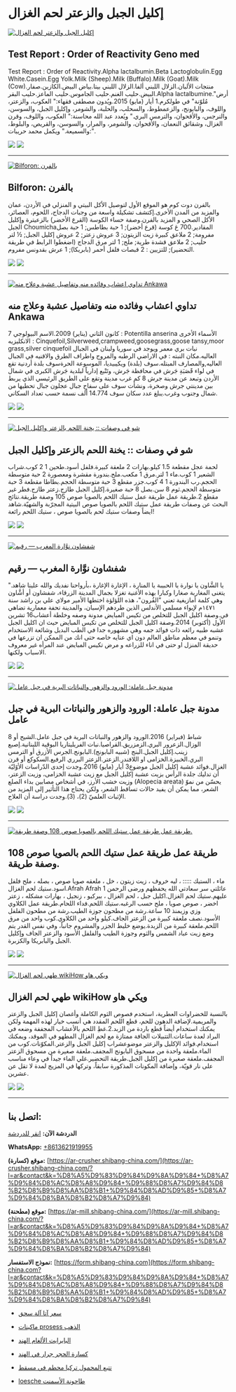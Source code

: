 # إكليل الجبل والزعتر لحم الغزال

<a href="https://swt.shibang-china.com/?l=ar&img&k=%D8%A5%D9%83%D9%84%D9%8A%D9%84+%D8%A7%D9%84%D8%AC%D8%A8%D9%84+%D9%88%D8%A7%D9%84%D8%B2%D8%B9%D8%AA%D8%B1+%D9%84%D8%AD%D9%85+%D8%A7%D9%84%D8%BA%D8%B2%D8%A7%D9%84" target="_blank">![إكليل الجبل والزعتر لحم الغزال](http://static.shibang-china.com/all-800x300/679.jpg)</a>

## Test Report : Order of Reactivity Geno med
Test Report : Order of Reactivity.Alpha lactalbumin.Beta Lactoglobulin.Egg White.Casein.Egg Yolk.Milk (Sheep).Milk (Buffalo).Milk (Goat).Milk (Cow).منتجات الألبان.الزلال اللبني ألفا.الزلال اللبني بيتا.بياض البيض.الكازين.صفار البيض.حليب الغنم.حليب الجاموس.حليب الماعز.حليب البقر.Alpha lactalbumine.&quot;أرض مُلوّنة&quot; في طولكرم.1 أيار (مايو) 2015.ويُدون مصطفى فقهاء:&quot; العكوب، والزعتر، واللوف، والبابونج، والزعمطوط، والسحلب، والحلبة، والشومر، وإكليل الجبل، والسوسن، والنرجس، والأقحوان، والترمس البري.&quot; ويُعدد عبد الله محاسنة:&quot; العكوب، واللوف، وقرن الغزال، وشقائق النعمان، والأقحوان، والشومر، والمرار، والسوسن، والقريص، والبلوط، والسميعة.&quot; ويكمل محمد حريبات:&quot;.


<a href="https://whatsapp.shibangsoft.com/WhatsApp.php" target="_blank" title="WhatsApp">![](http://static.shibang-china.com/icon/whatsapp.png)</a> <a href="https://swt.shibang-china.com/?l=ar&icon&k=%D8%A5%D9%83%D9%84%D9%8A%D9%84+%D8%A7%D9%84%D8%AC%D8%A8%D9%84+%D9%88%D8%A7%D9%84%D8%B2%D8%B9%D8%AA%D8%B1+%D9%84%D8%AD%D9%85+%D8%A7%D9%84%D8%BA%D8%B2%D8%A7%D9%84" target="_blank">![](http://static.shibang-china.com/icon/chat-ar.png)</a>

---

<a href="https://swt.shibang-china.com/?l=ar&img&k=%D8%A5%D9%83%D9%84%D9%8A%D9%84+%D8%A7%D9%84%D8%AC%D8%A8%D9%84+%D9%88%D8%A7%D9%84%D8%B2%D8%B9%D8%AA%D8%B1+%D9%84%D8%AD%D9%85+%D8%A7%D9%84%D8%BA%D8%B2%D8%A7%D9%84" target="_blank">![Bilforon: بالفرن](http://static.shibang-china.com/all-800x300/417.jpg)</a>

## Bilforon: بالفرن
بالفرن دوت كوم هو الموقع الأول لتوصيل الأكل البيتي و المنزلي في الأردن، عمان والمزيد من المدن الأخرى.إكتشف تشكيلة واسعة من وجبات الدجاج، اللحوم، العصائر، الأكل الصحي و المزيد بالفرن.وصفة حساء الكوسة (القرع الأخضر) بالزعيترة وإكليل الجبل Choumichaالمقادير.700 غ كوسة (قرع أخضر); 1 حبة بطاطس; 1 حبة بصل مفرومة; 2 ملاعق كبيرة زيت الزيتون; 3 عروش زعتر; 2 عروش إكليل الجبل; ½ لتر حليب; 2 ملاعق قشدة طرية; ملح; 1 لتر مرق الدجاج (اضغطوا الرابط في طريقة التحضير); للتزيين : 2 قبصات فلفل أحمر (بابريكا); 1 عرش بقدونس مفروم.


<a href="https://whatsapp.shibangsoft.com/WhatsApp.php" target="_blank" title="WhatsApp">![](http://static.shibang-china.com/icon/whatsapp.png)</a> <a href="https://swt.shibang-china.com/?l=ar&icon&k=%D8%A5%D9%83%D9%84%D9%8A%D9%84+%D8%A7%D9%84%D8%AC%D8%A8%D9%84+%D9%88%D8%A7%D9%84%D8%B2%D8%B9%D8%AA%D8%B1+%D9%84%D8%AD%D9%85+%D8%A7%D9%84%D8%BA%D8%B2%D8%A7%D9%84" target="_blank">![](http://static.shibang-china.com/icon/chat-ar.png)</a>

---

<a href="https://swt.shibang-china.com/?l=ar&img&k=%D8%A5%D9%83%D9%84%D9%8A%D9%84+%D8%A7%D9%84%D8%AC%D8%A8%D9%84+%D9%88%D8%A7%D9%84%D8%B2%D8%B9%D8%AA%D8%B1+%D9%84%D8%AD%D9%85+%D8%A7%D9%84%D8%BA%D8%B2%D8%A7%D9%84" target="_blank">![تداوي اعشاب وفائده منه وتفاصيل عشبة وعلاج منه Ankawa](http://static.shibang-china.com/all-800x300/1356.jpg)</a>

## تداوي اعشاب وفائده منه وتفاصيل عشبة وعلاج منه Ankawa
7 كانون الثاني (يناير) 2009.الاسم البيولوجي : Potentilla anserina الأسماء الأخرى الانكليزيه : Cinquefoil,Silverweed,crampweed,goosegrass,goose tansy,moor grass,silver cinquefoil نبات بري معمر ويوجد في سوريا ولبنان في الجبال العاليه.مكان النبته : في الاراضي الرطبه والمروج واطراف الطرق والاقنيه في الجبال العاليه,والمصارف المبتله.سوف (بلدة) ويكيبيديا، الموسوعة الحرةسوف بلدة أردنية تقع في لواء قََصَبَةِ جَرش في محافظة جَرش، وتَتْبع إدارياً لبلدية جَرش الكبرى في شمال الأردن وتبعد عن مدينة جرش 8 كم غرب مدينة وتقع على الطريق الرئيسي الذي يربط بين مدينتي جرش وصخرة، ونشأت سوف على سفاحِ جبال عجلون جبال تحطيها من شمال وجنوب وغرب.يبلغ عدد سكان سوف 14.774 ألف نسمة حسب تعداد السكاني.


<a href="https://whatsapp.shibangsoft.com/WhatsApp.php" target="_blank" title="WhatsApp">![](http://static.shibang-china.com/icon/whatsapp.png)</a> <a href="https://swt.shibang-china.com/?l=ar&icon&k=%D8%A5%D9%83%D9%84%D9%8A%D9%84+%D8%A7%D9%84%D8%AC%D8%A8%D9%84+%D9%88%D8%A7%D9%84%D8%B2%D8%B9%D8%AA%D8%B1+%D9%84%D8%AD%D9%85+%D8%A7%D9%84%D8%BA%D8%B2%D8%A7%D9%84" target="_blank">![](http://static.shibang-china.com/icon/chat-ar.png)</a>

---

<a href="https://swt.shibang-china.com/?l=ar&img&k=%D8%A5%D9%83%D9%84%D9%8A%D9%84+%D8%A7%D9%84%D8%AC%D8%A8%D9%84+%D9%88%D8%A7%D9%84%D8%B2%D8%B9%D8%AA%D8%B1+%D9%84%D8%AD%D9%85+%D8%A7%D9%84%D8%BA%D8%B2%D8%A7%D9%84" target="_blank">![شو في وصفات :: يخنة اللحم بالزعتر وإكليل الجبل](http://static.shibang-china.com/all-800x300/122.jpg)</a>

## شو في وصفات :: يخنة اللحم بالزعتر وإكليل الجبل
لحمة عجل مقطعة 1.5 كيلو.بهارات 2 ملعقة كبيرة.فلفل أسود.طحين 1 2 كوب.شراب الشعير 1 كوب.ماء 1 لتر.مرق 1 مكعب.ملح.بندورة مقشرة ومعصورة 2 حبة متوسطة الحجم.رب البندورة 1 4 كوب.جزر مقطع 3 حبة متوسطة الحجم.بطاطا مقطعة 3 حبة متوسطة الحجم.ثوم 8 سن.بصل 8 حبة صغيرة.إكليل الجبل طازج.زعتر طازج.فطر غير مقطع 2.طريقة عمل طريقة عمل ستيك اللحم بالصويا صوص 105 وصفة طريقة.نتائج البحث عن وصفات طريقة عمل ستيك اللحم بالصويا صوص البيتية المجرّبة والشهيّة.شاهد ايضاً وصفات ستيك لحم بالصويا صوص ، ستيك اللحم رائعة!


<a href="https://whatsapp.shibangsoft.com/WhatsApp.php" target="_blank" title="WhatsApp">![](http://static.shibang-china.com/icon/whatsapp.png)</a> <a href="https://swt.shibang-china.com/?l=ar&icon&k=%D8%A5%D9%83%D9%84%D9%8A%D9%84+%D8%A7%D9%84%D8%AC%D8%A8%D9%84+%D9%88%D8%A7%D9%84%D8%B2%D8%B9%D8%AA%D8%B1+%D9%84%D8%AD%D9%85+%D8%A7%D9%84%D8%BA%D8%B2%D8%A7%D9%84" target="_blank">![](http://static.shibang-china.com/icon/chat-ar.png)</a>

---

<a href="https://swt.shibang-china.com/?l=ar&img&k=%D8%A5%D9%83%D9%84%D9%8A%D9%84+%D8%A7%D9%84%D8%AC%D8%A8%D9%84+%D9%88%D8%A7%D9%84%D8%B2%D8%B9%D8%AA%D8%B1+%D9%84%D8%AD%D9%85+%D8%A7%D9%84%D8%BA%D8%B2%D8%A7%D9%84" target="_blank">![شفشاون نوَّارة المغرب — رقيم](http://static.shibang-china.com/all-800x300/432.jpg)</a>

## شفشاون نوَّارة المغرب — رقيم
يا الشَّاون يا نوارة يا الحبيبة يا المنارة ، الإغارة الإغارة ،بأرواحنا نفديك والله علينا شاهد.&quot; يتغنى المغاربة صغارا وكبارا بهذه الأغنية تغزلا بجمال المدينة الزرقاء، شفشاون أو أشَّاون وهي كلمة أمازيغية تعني &quot;القُرون&quot;، هذه اللؤلؤة اختطها الأمير مولاي علي بن راشد سنة ١٤٧١م لإيواء مسلمي الأندلس الذين طردهم الإسبان، والمدينة تحفة معمارية تضاهي في.وصفة اكليل الجبل للتخلص من تكيس المبايض مدونة وصفه وخلطة أعشاب16 تشرين الأول (أكتوبر) 2014.وصفة اكليل الجبل للتخلص من تكيس المبايض حيث ان اكليل الجبل عشبه طبيه رائعه ذات فوائد جمه وهي مشهوره جدا في الطب البديل وشائعة الاستخدام وتنمو في معظم مناطق العالم دون اي عنايه خاصه حتى انك من الممكن ان تزرعها في حديقة المنزل او حتى في اناء للزراعه و مرض تكيس المبايض عند المرأه غير معروف الاسباب ولكنها.


<a href="https://whatsapp.shibangsoft.com/WhatsApp.php" target="_blank" title="WhatsApp">![](http://static.shibang-china.com/icon/whatsapp.png)</a> <a href="https://swt.shibang-china.com/?l=ar&icon&k=%D8%A5%D9%83%D9%84%D9%8A%D9%84+%D8%A7%D9%84%D8%AC%D8%A8%D9%84+%D9%88%D8%A7%D9%84%D8%B2%D8%B9%D8%AA%D8%B1+%D9%84%D8%AD%D9%85+%D8%A7%D9%84%D8%BA%D8%B2%D8%A7%D9%84" target="_blank">![](http://static.shibang-china.com/icon/chat-ar.png)</a>

---

<a href="https://swt.shibang-china.com/?l=ar&img&k=%D8%A5%D9%83%D9%84%D9%8A%D9%84+%D8%A7%D9%84%D8%AC%D8%A8%D9%84+%D9%88%D8%A7%D9%84%D8%B2%D8%B9%D8%AA%D8%B1+%D9%84%D8%AD%D9%85+%D8%A7%D9%84%D8%BA%D8%B2%D8%A7%D9%84" target="_blank">![مدونة جبل عاملة: الورود والزهور والنباتات البرية في جبل عامل](http://static.shibang-china.com/all-800x300/1513.jpg)</a>

## مدونة جبل عاملة: الورود والزهور والنباتات البرية في جبل عامل
8 شباط (فبراير) 2016.الورود والزهور والنباتات البرية في جبل عامل.الشيح أو الوزال.الزعرور البري.الزمزريق.القراصيا.نبات الفريليتاريا البوقية اللبنانية.إصبع زينب.إكليل الجبل.البنج (شبيه البابونج).البابونج.الجرس الأزرق أو الترمس البري.الخبيزة.الخزامى او اللافندر.الزعتر.الزعتر البرري الرفيع.السكوكع أو قرن الغزال.فوائد عشبة إكليل الجبل موضوع3 أيار (مايو) 2016.وجدت إحدى الدّراسات الأوّليّة أن تدليك جلدة الرأس بزيت عشبة إكليل الجبل مع زيت عشبة الخزامى، وزيت الزعتر، وزيت خشب الأرز، في أشخاص مصابين بداء الصلع (Alopecia areata) يحسّن من نموّ الشعر، مما يمكن أن يفيد حالات تساقط الشعر، ولكن يحتاج هذا التأثير إلى المزيد من الإثبات العلميّ (2)، (3).وجدت دراسة أن العلاج.


<a href="https://whatsapp.shibangsoft.com/WhatsApp.php" target="_blank" title="WhatsApp">![](http://static.shibang-china.com/icon/whatsapp.png)</a> <a href="https://swt.shibang-china.com/?l=ar&icon&k=%D8%A5%D9%83%D9%84%D9%8A%D9%84+%D8%A7%D9%84%D8%AC%D8%A8%D9%84+%D9%88%D8%A7%D9%84%D8%B2%D8%B9%D8%AA%D8%B1+%D9%84%D8%AD%D9%85+%D8%A7%D9%84%D8%BA%D8%B2%D8%A7%D9%84" target="_blank">![](http://static.shibang-china.com/icon/chat-ar.png)</a>

---

<a href="https://swt.shibang-china.com/?l=ar&img&k=%D8%A5%D9%83%D9%84%D9%8A%D9%84+%D8%A7%D9%84%D8%AC%D8%A8%D9%84+%D9%88%D8%A7%D9%84%D8%B2%D8%B9%D8%AA%D8%B1+%D9%84%D8%AD%D9%85+%D8%A7%D9%84%D8%BA%D8%B2%D8%A7%D9%84" target="_blank">![طريقة عمل طريقة عمل ستيك اللحم بالصويا صوص 108 وصفة طريقة.](http://static.shibang-china.com/all-800x300/710.jpg)</a>

## طريقة عمل طريقة عمل ستيك اللحم بالصويا صوص 108 وصفة طريقة.
ماء ، الستيك ::::: ، ليه خروف ، زيت زيتون ، خل ، ملعقه صويا صوص ، بصله ، ملح فلفل اسود.ستيك لحم الغزال.Afrah Afrah 1 عائلتي سر سعادتي الله يحفظهم ورضى الرحمن عليهم.ستيك لحم الغزال.اكليل جبل ، لحم الغزال ، ببركيو ، زنجيل ، بهارات مشكله ، زعتر اخضر ، صوص صويا ، ملح حسب الرغبه.ستيك اللحم.فداء اللحام.طريقة عمل الكلاوي وزي وزيمنذ 10 ساعة.رشة من مطحون جوزة الطيب.رشة من مطحون الفلفل الأسود.نصف ملعقة كبيرة من الزعتر الجاف.كيلو واحد من الكلاوي.كوب واحد من مرق اللحم.ملعقة كبيرة من الزبدة.يوضع خليط الجزر والمشروم جانباً، وفي نفس القدر يتم وضع زيت عباد الشمس والثوم وجوزة الطيب والفلفل الأسود والزعتر الجاف وإكليل الجبل والبابريكا والكزبرة.


<a href="https://whatsapp.shibangsoft.com/WhatsApp.php" target="_blank" title="WhatsApp">![](http://static.shibang-china.com/icon/whatsapp.png)</a> <a href="https://swt.shibang-china.com/?l=ar&icon&k=%D8%A5%D9%83%D9%84%D9%8A%D9%84+%D8%A7%D9%84%D8%AC%D8%A8%D9%84+%D9%88%D8%A7%D9%84%D8%B2%D8%B9%D8%AA%D8%B1+%D9%84%D8%AD%D9%85+%D8%A7%D9%84%D8%BA%D8%B2%D8%A7%D9%84" target="_blank">![](http://static.shibang-china.com/icon/chat-ar.png)</a>

---

<a href="https://swt.shibang-china.com/?l=ar&img&k=%D8%A5%D9%83%D9%84%D9%8A%D9%84+%D8%A7%D9%84%D8%AC%D8%A8%D9%84+%D9%88%D8%A7%D9%84%D8%B2%D8%B9%D8%AA%D8%B1+%D9%84%D8%AD%D9%85+%D8%A7%D9%84%D8%BA%D8%B2%D8%A7%D9%84" target="_blank">![طهي لحم الغزال wikiHow ويكي هاو](http://static.shibang-china.com/all-800x300/1517.jpg)</a>

## طهي لحم الغزال wikiHow ويكي هاو
بالنسبة للخضراوات العطرية، استخدم فصوص الثوم الكاملة وأغصان إكليل الجبل والزعتر والمريمية.لإضافة الدهون للحم، قطع اللحم المقدد هي أنسب خيار لهذه المهمة ولكن يمكنك استخدام أيضاً قطع باردة من الزبد.2.غطِ اللحم بالأعشاب المجففة وضعه في البراد لعدة ساعات.التتبيلات الجافة ممتازة مع لحم الغزال المطهو في الموقد، ويمكنك استخدام.فوائد الإكليل والزعتر موضوعشراب إكليل الجبل والزعتر.المكوّنات.كوب من الماء.ملعقة واحدة من مسحوق البابونج المجفف.ملعقة صغيرة من مسحوق الزعتر المجفف.ملعقة صغيرة من إكليل الجبل.طريقة التحضير.غلي الماء جيداً في وعاء مناسب على نار قويّة، وإضافة المكونات المذكورة سابقاً، وتركها في المزيج لمدة لا تقل عن عشرين.


<a href="https://whatsapp.shibangsoft.com/WhatsApp.php" target="_blank" title="WhatsApp">![](http://static.shibang-china.com/icon/whatsapp.png)</a> <a href="https://swt.shibang-china.com/?l=ar&icon&k=%D8%A5%D9%83%D9%84%D9%8A%D9%84+%D8%A7%D9%84%D8%AC%D8%A8%D9%84+%D9%88%D8%A7%D9%84%D8%B2%D8%B9%D8%AA%D8%B1+%D9%84%D8%AD%D9%85+%D8%A7%D9%84%D8%BA%D8%B2%D8%A7%D9%84" target="_blank">![](http://static.shibang-china.com/icon/chat-ar.png)</a>

---
## اتصل بنا:

**الدردشة الآن:** [انقر للدردشة](https://swt.shibang-china.com?l=ar&contact&k=%D8%A5%D9%83%D9%84%D9%8A%D9%84+%D8%A7%D9%84%D8%AC%D8%A8%D9%84+%D9%88%D8%A7%D9%84%D8%B2%D8%B9%D8%AA%D8%B1+%D9%84%D8%AD%D9%85+%D8%A7%D9%84%D8%BA%D8%B2%D8%A7%D9%84)

**WhatsApp:**  [+8613621919955](https://whatsapp.shibangsoft.com/WhatsApp.php)

**موقع (كسارة):** [https://ar-crusher.shibang-china.com/](https://ar-crusher.shibang-china.com/?l=ar&contact&k=%D8%A5%D9%83%D9%84%D9%8A%D9%84+%D8%A7%D9%84%D8%AC%D8%A8%D9%84+%D9%88%D8%A7%D9%84%D8%B2%D8%B9%D8%AA%D8%B1+%D9%84%D8%AD%D9%85+%D8%A7%D9%84%D8%BA%D8%B2%D8%A7%D9%84)

**موقع (مطحنة):** [https://ar-mill.shibang-china.com/](https://ar-mill.shibang-china.com/?l=ar&contact&k=%D8%A5%D9%83%D9%84%D9%8A%D9%84+%D8%A7%D9%84%D8%AC%D8%A8%D9%84+%D9%88%D8%A7%D9%84%D8%B2%D8%B9%D8%AA%D8%B1+%D9%84%D8%AD%D9%85+%D8%A7%D9%84%D8%BA%D8%B2%D8%A7%D9%84)

**نموذج الاستفسار:** [https://form.shibang-china.com](https://form.shibang-china.com?l=ar&contact&k=%D8%A5%D9%83%D9%84%D9%8A%D9%84+%D8%A7%D9%84%D8%AC%D8%A8%D9%84+%D9%88%D8%A7%D9%84%D8%B2%D8%B9%D8%AA%D8%B1+%D9%84%D8%AD%D9%85+%D8%A7%D9%84%D8%BA%D8%B2%D8%A7%D9%84)

* [سعر آتا آلة سحق](../29/%D8%B3%D8%B9%D8%B1%20%D8%A2%D8%AA%D8%A7%20%D8%A2%D9%84%D8%A9%20%D8%B3%D8%AD%D9%82.md)

* [ماكينات prosess الذهب](../28/%D9%85%D8%A7%D9%83%D9%8A%D9%86%D8%A7%D8%AA%20prosess%20%D8%A7%D9%84%D8%B0%D9%87%D8%A8.md)

* [البايرايت الألغام الهند](../28/%D8%A7%D9%84%D8%A8%D8%A7%D9%8A%D8%B1%D8%A7%D9%8A%D8%AA%20%D8%A7%D9%84%D8%A3%D9%84%D8%BA%D8%A7%D9%85%20%D8%A7%D9%84%D9%87%D9%86%D8%AF.md)

* [كسارة الحجر جرار في الهند](../29/%D9%83%D8%B3%D8%A7%D8%B1%D8%A9%20%D8%A7%D9%84%D8%AD%D8%AC%D8%B1%20%D8%AC%D8%B1%D8%A7%D8%B1%20%D9%81%D9%8A%20%D8%A7%D9%84%D9%87%D9%86%D8%AF.md)

* [تتبع المحمول تركيا محطم في مسقط](../28/%D8%AA%D8%AA%D8%A8%D8%B9%20%D8%A7%D9%84%D9%85%D8%AD%D9%85%D9%88%D9%84%20%D8%AA%D8%B1%D9%83%D9%8A%D8%A7%20%D9%85%D8%AD%D8%B7%D9%85%20%D9%81%D9%8A%20%D9%85%D8%B3%D9%82%D8%B7.md)

* [loesche طاحونة الأسمنت](../29/loesche%20%D8%B7%D8%A7%D8%AD%D9%88%D9%86%D8%A9%20%D8%A7%D9%84%D8%A3%D8%B3%D9%85%D9%86%D8%AA.md)
